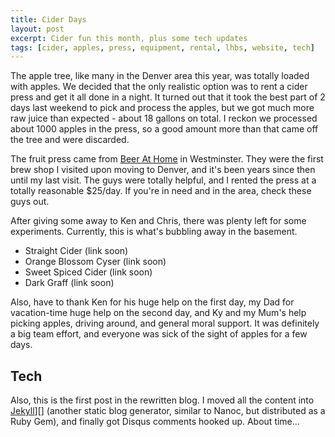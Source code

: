 ```yaml
---
title: Cider Days
layout: post
excerpt: Cider fun this month, plus some tech updates
tags: [cider, apples, press, equipment, rental, lhbs, website, tech]
---
```


The apple tree, like many in the Denver area this year, was totally loaded with
apples.  We decided that the only realistic option was to rent a cider press
and get it all done in a night.  It turned out that it took the best part of 2
days last weekend to pick and process the apples, but we got much more raw
juice than expected - about 18 gallons on total.  I reckon we processed about
1000 apples in the press, so a good amount more than that came off the tree and
were discarded.

The fruit press came from [Beer At Home][] in Westminster.  They were the first brew
shop I visited upon moving to Denver, and it's been years since then until my
last visit.  The guys were totally helpful, and I rented the press at a totally
reasonable $25/day.  If you're in need and in the area, check these guys out.

After giving some away to Ken and Chris, there was plenty left for some experiments.
Currently, this is what's bubbling away in the basement.

* Straight Cider (link soon)
* Orange Blossom Cyser (link soon)
* Sweet Spiced Cider (link soon)
* Dark Graff (link soon)

Also, have to thank Ken for his huge help on the first day, my Dad for
vacation-time huge help on the second day, and Ky and my Mum's help picking
apples, driving around, and general moral support.  It was definitely a big
team effort, and everyone was sick of the sight of apples for a few days.

## Tech

Also, this is the first post in the rewritten blog.  I moved all the content
into [Jekyll]][] (another static blog generator, similar to Nanoc, but
distributed as a Ruby Gem), and finally got Disqus comments hooked up.  About
time...

[Jekyll]: https://github.com/mojombo/jekyll
[Beer At Home]: http://www.beerathome.com/
